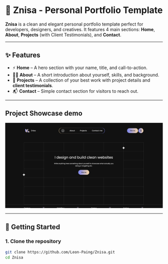 # 🌸 Znisa - Personal Portfolio Template

**Znisa** is a clean and elegant personal portfolio template perfect for developers, designers, and creatives. It features 4 main sections: **Home**, **About**, **Projects** (with Client Testimonials), and **Contact**.

---

## ✨ Features

- ⚡ **Home** – A hero section with your name, title, and call-to-action.
- 🧍‍♀️ **About** – A short introduction about yourself, skills, and background.
- 💼 **Projects** – A collection of your best work with project details and **client testimonials**.
- 📬 **Contact** – Simple contact section for visitors to reach out.

---

## Project Showcase demo
<img src="./87F304E5-1B13-41B7-945F-59FAD6DA32E0_1_201_a.jpeg">

---

## 🚀 Getting Started

### 1. Clone the repository

```bash
git clone https://github.com/Leon-Paing/Znisa.git
cd Znisa
```
